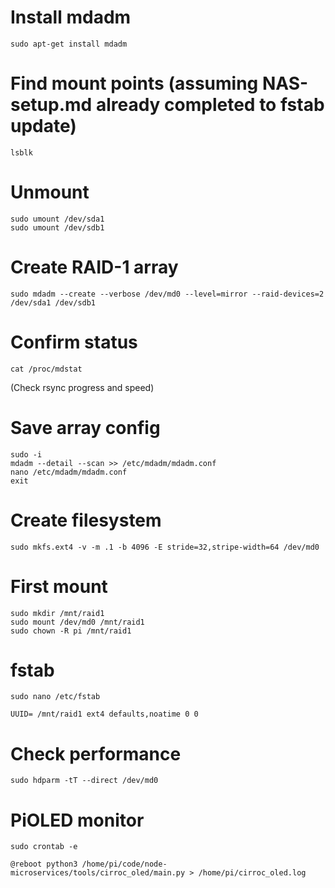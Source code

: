 # Install mdadm
```
sudo apt-get install mdadm
```

# Find mount points (assuming NAS-setup.md already completed to fstab update)
```
lsblk
```

# Unmount
```
sudo umount /dev/sda1
sudo umount /dev/sdb1
```

# Create RAID-1 array
```
sudo mdadm --create --verbose /dev/md0 --level=mirror --raid-devices=2 /dev/sda1 /dev/sdb1
```

# Confirm status
```
cat /proc/mdstat
```

(Check rsync progress and speed)

# Save array config
```
sudo -i
mdadm --detail --scan >> /etc/mdadm/mdadm.conf
nano /etc/mdadm/mdadm.conf
exit
```

# Create filesystem
```
sudo mkfs.ext4 -v -m .1 -b 4096 -E stride=32,stripe-width=64 /dev/md0
```

# First mount
```
sudo mkdir /mnt/raid1
sudo mount /dev/md0 /mnt/raid1
sudo chown -R pi /mnt/raid1
```

# fstab
```
sudo nano /etc/fstab
```
  ```
  UUID= /mnt/raid1 ext4 defaults,noatime 0 0
  ```

# Check performance
```
sudo hdparm -tT --direct /dev/md0
```

# PiOLED monitor
```
sudo crontab -e
```
  ```
  @reboot python3 /home/pi/code/node-microservices/tools/cirroc_oled/main.py > /home/pi/cirroc_oled.log
  ```
